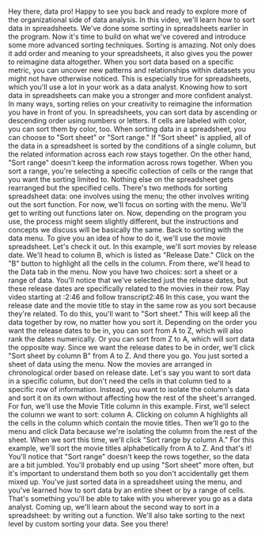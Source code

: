 
Hey there, data pro! Happy to see you back and ready to explore more of the organizational side of data analysis. In this video, we'll learn how to sort data in spreadsheets. We've done some sorting in spreadsheets earlier in the program. Now it's time to build on what we've covered and introduce some more advanced sorting techniques. Sorting is amazing. Not only does it add order and meaning to your spreadsheets, it also gives you the power to reimagine data altogether. When you sort data based on a specific metric, you can uncover new patterns and relationships within datasets you might not have otherwise noticed. This is especially true for spreadsheets, which you'll use a lot in your work as a data analyst. Knowing how to sort data in spreadsheets can make you a stronger and more confident analyst. In many ways, sorting relies on your creativity to reimagine the information you have in front of you. In spreadsheets, you can sort data by ascending or descending order using numbers or letters. If cells are labeled with color, you can sort them by color, too. When sorting data in a spreadsheet, you can choose to "Sort sheet" or "Sort range." If "Sort sheet" is applied, all of the data in a spreadsheet is sorted by the conditions of a single column, but the related information across each row stays together. On the other hand, "Sort range" doesn't keep the information across rows together. When you sort a range, you're selecting a specific collection of cells or the range that you want the sorting limited to. Nothing else on the spreadsheet gets rearranged but the specified cells. There's two methods for sorting spreadsheet data: one involves using the menu; the other involves writing out the sort function. For now, we'll focus on sorting with the menu. We'll get to writing out functions later on. Now, depending on the program you use, the process might seem slightly different, but the instructions and concepts we discuss will be basically the same. Back to sorting with the data menu. To give you an idea of how to do it, we'll use the movie spreadsheet. Let's check it out. In this example, we'll sort movies by release date. We'll head to column B, which is listed as "Release Date." Click on the "B" button to highlight all the cells in the column. From there, we'll head to the Data tab in the menu. Now you have two choices: sort a sheet or a range of data. You'll notice that we've selected just the release dates, but these release dates are specifically related to the movies in their row.
Play video starting at :2:46 and follow transcript2:46
In this case, you want the release date and the movie title to stay in the same row as you sort because they're related. To do this, you'll want to "Sort sheet." This will keep all the data together by row, no matter how you sort it. Depending on the order you want the release dates to be in, you can sort from A to Z, which will also rank the dates numerically. Or you can sort from Z to A, which will sort data the opposite way. Since we want the release dates to be in order, we'll click "Sort sheet by column B" from A to Z. And there you go. You just sorted a sheet of data using the menu. Now the movies are arranged in chronological order based on release date. Let's say you want to sort data in a specific column, but don't need the cells in that column tied to a specific row of information. Instead, you want to isolate the column's data and sort it on its own without affecting how the rest of the sheet's arranged. For fun, we'll use the Movie Title column in this example. First, we'll select the column we want to sort: column A. Clicking on column A highlights all the cells in the column which contain the movie titles. Then we'll go to the menu and click Data because we're isolating the column from the rest of the sheet. When we sort this time, we'll click "Sort range by column A." For this example, we'll sort the movie titles alphabetically from A to Z. And that's it! You'll notice that "Sort range" doesn't keep the rows together, so the data are a bit jumbled. You'll probably end up using "Sort sheet" more often, but it's important to understand them both so you don't accidentally get them mixed up. You've just sorted data in a spreadsheet using the menu, and you've learned how to sort data by an entire sheet or by a range of cells. That's something you'll be able to take with you wherever you go as a data analyst. Coming up, we'll learn about the second way to sort in a spreadsheet: by writing out a function. We'll also take sorting to the next level by custom sorting your data. See you there!